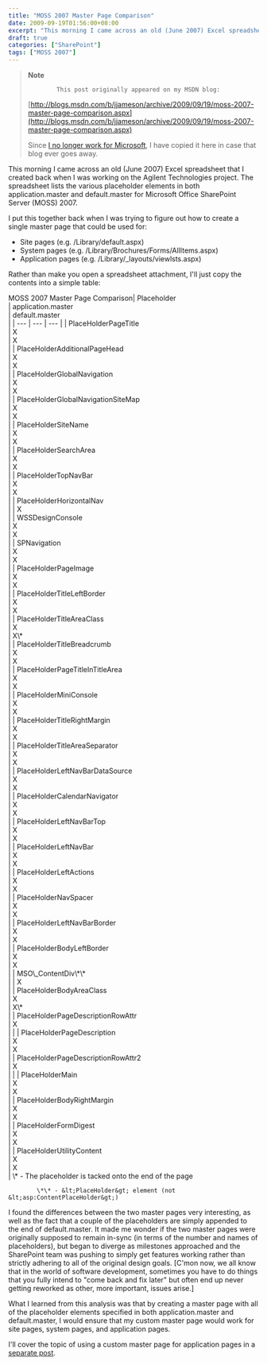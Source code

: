 ```yaml
---
title: "MOSS 2007 Master Page Comparison"
date: 2009-09-19T01:56:00+08:00
excerpt: "This morning I came across an old (June 2007) Excel spreadsheet that I created back when I was working on the Agilent Technologies project. The spreadsheet lists the various placeholder elements in both application.master and default.master for Microsoft..."
draft: true
categories: ["SharePoint"]
tags: ["MOSS 2007"]
---
```


> **Note**
> 
>             This post originally appeared on my MSDN blog:
> 
> [http://blogs.msdn.com/b/jjameson/archive/2009/09/19/moss-2007-master-page-comparison.aspx](http://blogs.msdn.com/b/jjameson/archive/2009/09/19/moss-2007-master-page-comparison.aspx)
> 
> Since [I no longer work for Microsoft](/blog/jjameson/2011/09/02/last-day-with-microsoft), I have copied it here in case that blog                 ever goes away.

This morning I came across an old (June 2007) Excel spreadsheet that I created back         when I was working on the Agilent Technologies project. The spreadsheet lists the         various placeholder elements in both application.master and default.master for Microsoft         Office SharePoint Server (MOSS) 2007.

I put this together back when I was trying to figure out how to create a single         master page that could be used for:

- Site pages (e.g. /Library/default.aspx)
- System pages (e.g. /Library/Brochures/Forms/AllItems.aspx)
- Application pages (e.g. /Library/\_layouts/viewlsts.aspx)

Rather than make you open a spreadsheet attachment, I'll just copy the contents         into a simple table:

<caption>            MOSS 2007 Master Page Comparison</caption>|                     Placeholder<br>                 |                     application.master<br>                 |                     default.master<br>                 |
| --- | --- | --- |
|                     PlaceHolderPageTitle<br>                 |                     X<br>                 |                     X<br>                 |
|                     PlaceHolderAdditionalPageHead<br>                 |                     X<br>                 |                     X<br>                 |
|                     PlaceHolderGlobalNavigation<br>                 |                     X<br>                 |                     X<br>                 |
|                     PlaceHolderGlobalNavigationSiteMap<br>                 |                     X<br>                 |                     X<br>                 |
|                     PlaceHolderSiteName<br>                 |                     X<br>                 |                     X<br>                 |
|                     PlaceHolderSearchArea<br>                 |                     X<br>                 |                     X<br>                 |
|                     PlaceHolderTopNavBar<br>                 |                     X<br>                 |                     X<br>                 |
|                     PlaceHolderHorizontalNav<br>                 |  |                     X<br>                 |
|                     WSSDesignConsole<br>                 |                     X<br>                 |                     X<br>                 |
|                     SPNavigation<br>                 |                     X<br>                 |                     X<br>                 |
|                     PlaceHolderPageImage<br>                 |                     X<br>                 |                     X<br>                 |
|                     PlaceHolderTitleLeftBorder<br>                 |                     X<br>                 |                     X<br>                 |
|                     PlaceHolderTitleAreaClass<br>                 |                     X<br>                 |                     X\*<br>                 |
|                     PlaceHolderTitleBreadcrumb<br>                 |                     X<br>                 |                     X<br>                 |
|                     PlaceHolderPageTitleInTitleArea<br>                 |                     X<br>                 |                     X<br>                 |
|                     PlaceHolderMiniConsole<br>                 |                     X<br>                 |                     X<br>                 |
|                     PlaceHolderTitleRightMargin<br>                 |                     X<br>                 |                     X<br>                 |
|                     PlaceHolderTitleAreaSeparator<br>                 |                     X<br>                 |                     X<br>                 |
|                     PlaceHolderLeftNavBarDataSource<br>                 |                     X<br>                 |                     X<br>                 |
|                     PlaceHolderCalendarNavigator<br>                 |                     X<br>                 |                     X<br>                 |
|                     PlaceHolderLeftNavBarTop<br>                 |                     X<br>                 |                     X<br>                 |
|                     PlaceHolderLeftNavBar<br>                 |                     X<br>                 |                     X<br>                 |
|                     PlaceHolderLeftActions<br>                 |                     X<br>                 |                     X<br>                 |
|                     PlaceHolderNavSpacer<br>                 |                     X<br>                 |                     X<br>                 |
|                     PlaceHolderLeftNavBarBorder<br>                 |                     X<br>                 |                     X<br>                 |
|                     PlaceHolderBodyLeftBorder<br>                 |                     X<br>                 |                     X<br>                 |
|                     MSO\_ContentDiv\*\*<br>                 |  |                     X<br>                 |
|                     PlaceHolderBodyAreaClass<br>                 |                     X<br>                 |                     X\*<br>                 |
|                     PlaceHolderPageDescriptionRowAttr<br>                 |                     X<br>                 |  |
|                     PlaceHolderPageDescription<br>                 |                     X<br>                 |                     X<br>                 |
|                     PlaceHolderPageDescriptionRowAttr2<br>                 |                     X<br>                 |  |
|                     PlaceHolderMain<br>                 |                     X<br>                 |                     X<br>                 |
|                     PlaceHolderBodyRightMargin<br>                 |                     X<br>                 |                     X<br>                 |
|                     PlaceHolderFormDigest<br>                 |                     X<br>                 |                     X<br>                 |
|                     PlaceHolderUtilityContent<br>                 |                     X<br>                 |                     X<br>                 |
            \* - The placeholder is tacked onto the end of the page
    
            \*\* - &lt;PlaceHolder&gt; element (not &lt;asp:ContentPlaceHolder&gt;)

I found the differences between the two master pages very interesting, as well as         the fact that a couple of the placeholders are simply appended to the end of default.master.         It made me wonder if the two master pages were originally supposed to remain in-sync         (in terms of the number and names of placeholders), but began to diverge as milestones         approached and the SharePoint team was pushing to simply get features working rather         than strictly adhering to all of the original design goals. [C'mon now, we all know         that in the world of software development, sometimes you have to do things that         you fully intend to "come back and fix later" but often end up never getting reworked         as other, more important, issues arise.]

What I learned from this analysis was that by creating a master page with all of         the placeholder elements specified in both application.master and default.master,         I would ensure that my custom master page would work for site pages, system pages,         and application pages.

I'll cover the topic of using a custom master page for application pages in a [separate post](/blog/jjameson/2009/09/20/overriding-application-master-in-moss-2007).


